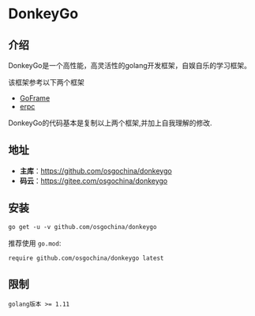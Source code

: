# DonkeyGo

## 介绍

DonkeyGo是一个高性能，高灵活性的golang开发框架，自娱自乐的学习框架。

该框架参考以下两个框架

* [GoFrame](https://gitee.com/johng/gf)
* [erpc](https://gitee.com/henrylee/erpc)

DonkeyGo的代码基本是复制以上两个框架,并加上自我理解的修改.

## 地址
- **主库**：https://github.com/osgochina/donkeygo
- **码云**：https://gitee.com/osgochina/donkeygo

## 安装
```html
go get -u -v github.com/osgochina/donkeygo
```
推荐使用 `go.mod`:
```
require github.com/osgochina/donkeygo latest
```

## 限制
```shell
golang版本 >= 1.11
```




